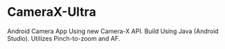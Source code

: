 # CameraX-Ultra
Android Camera App Using new Camera-X API. Build Using Java (Android Studio). Utilizes Pinch-to-zoom and AF.
